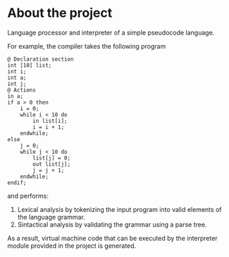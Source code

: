 # About the project 

Language processor and interpreter of a simple pseudocode language.

For example, the compiler takes the following program
```
@ Declaration section
int [10] list;
int i;
int a;
int j;
@ Actions
in a; 
if a > 0 then
	i = 0;
	while i < 10 do
		in list[i];
		i = i + 1;
	endwhile;
else	
	j = 0;
	while j < 10 do
		list[j] = 0;
		out list[j];
		j = j + 1;
	endwhile;
endif;
```

and performs: 

1. Lexical analysis by tokenizing the input program into valid elements of the language grammar.
2. Sintactical analysis by validating the grammar using a parse tree.

As a result, virtual machine code that can be executed by the interpreter module provided in the project is generated.
                          

